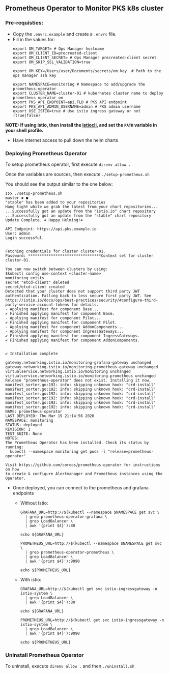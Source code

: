 Prometheus Operator to Monitor PKS k8s cluster
---

### Pre-requisties:

* Copy the `.envrc.example` and create a `.envrc` file.
* Fill in the values for:
  ```
  export OM_TARGET= # Ops Manager hostname
  export OM_CLIENT_ID=precreated-client
  export OM_CLIENT_SECRET= # Ops Manager precreated-client secret
  export OM_SKIP_SSL_VALIDATION=true

  export OM_KEY=/Users/user/Documents/secrets/om.key  # Path to the ops manager ssh key

  export NAMESPACE=monitoring # Namespace to add/upgrade the prometheus-operator
  export CLUSTER_NAME=cluster-01 # kubernetes cluster name to deploy prometheus operator on
  export PKS_API_ENDPOINT=api.TLD # PKS API endpoint
  export PKS_API_ADMIN_USERNAME=admin # PKS admin username
  export USE_ISTIO=true # Use istio ingress gateway or not (true|false)
  ```

**NOTE: If using istio, then install the [istiocli](https://istio.io/docs/setup/getting-started/#download), and set the `PATH` variable in your shell profile.**

* Have internet access to pull down the helm charts

### Deploying Prometheus Operator

To setup prometheus operator, first execute `direnv allow .`

Once the variables are sources, then execute `./setup-prometheus.sh`

You should see the output similar to the one below:
```
❯❯❯ ./setup-prometheus.sh                                                    master ✱ ◼
"stable" has been added to your repositories
Hang tight while we grab the latest from your chart repositories...
...Successfully got an update from the "istio.io" chart repository
...Successfully got an update from the "stable" chart repository
Update Complete. ⎈ Happy Helming!⎈

API Endpoint: https://api.pks.example.io
User: admin
Login successful.


Fetching credentials for cluster cluster-01.
Password: ********************************Context set for cluster cluster-01.

You can now switch between clusters by using:
$kubectl config use-context <cluster-name>
monitoring exists
secret "etcd-client" deleted
secret/etcd-client created
Detected that your cluster does not support third party JWT authentication. Falling back to less secure first party JWT. See https://istio.io/docs/ops/best-practices/security/#configure-third-party-service-account-tokens for details.
- Applying manifest for component Base...
✔ Finished applying manifest for component Base.
- Applying manifest for component Pilot...
✔ Finished applying manifest for component Pilot.
- Applying manifest for component AddonComponents...
- Applying manifest for component IngressGateways...
✔ Finished applying manifest for component IngressGateways.
✔ Finished applying manifest for component AddonComponents.


✔ Installation complete

gateway.networking.istio.io/monitoring-grafana-gateway unchanged
gateway.networking.istio.io/monitoring-prometheus-gateway unchanged
virtualservice.networking.istio.io/monitoring unchanged
virtualservice.networking.istio.io/monitoring-prometheus unchanged
Release "prometheus-operator" does not exist. Installing it now.
manifest_sorter.go:192: info: skipping unknown hook: "crd-install"
manifest_sorter.go:192: info: skipping unknown hook: "crd-install"
manifest_sorter.go:192: info: skipping unknown hook: "crd-install"
manifest_sorter.go:192: info: skipping unknown hook: "crd-install"
manifest_sorter.go:192: info: skipping unknown hook: "crd-install"
manifest_sorter.go:192: info: skipping unknown hook: "crd-install"
NAME: prometheus-operator
LAST DEPLOYED: Thu Mar 19 21:14:56 2020
NAMESPACE: monitoring
STATUS: deployed
REVISION: 1
TEST SUITE: None
NOTES:
The Prometheus Operator has been installed. Check its status by running:
  kubectl --namespace monitoring get pods -l "release=prometheus-operator"

Visit https://github.com/coreos/prometheus-operator for instructions on how
to create & configure Alertmanager and Prometheus instances using the Operator.
```

* Once deployed, you can connect to the prometheus and grafana endpoints

  - Without Istio:

    ```
    GRAFANA_URL=http://$(kubectl --namespace $NAMESPACE get svc \
      | grep prometheus-operator-grafana \
      | grep LoadBalancer \
      | awk '{print $4}'):80

    echo ${GRAFANA_URL}

    PROMETHEUS_URL=http://$(kubectl --namespace $NAMESPACE get svc \
      | grep prometheus-operator-prometheus \
      | grep LoadBalancer \
      | awk '{print $4}'):9090

    echo ${PROMETHEUS_URL}
    ```

  - With istio:

    ```
    GRAFANA_URL=http://$(kubectl get svc istio-ingressgateway -n istio-system \
      | grep LoadBalancer \
      | awk '{print $4}'):80

    echo ${GRAFANA_URL}

    PROMETHEUS_URL=http://$(kubectl get svc istio-ingressgateway -n istio-system \
      | grep LoadBalancer \
      | awk '{print $4}'):9090

    echo ${PROMETHEUS_URL}
    ```

### Uninstall Prometheus Operator

To uninstall, execute `direnv allow .` and then `./uninstall.sh`
